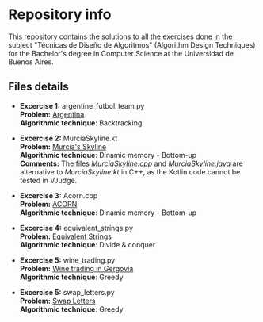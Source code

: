 # Repository info

This repository contains the solutions to all the exercises done in the subject "Técnicas de Diseño de Algoritmos" (Algorithm Design Techniques) for the Bachelor's degree in Computer Science at the Universidad de Buenos Aires.

## Files details

- **Excercise 1:** argentine_futbol_team.py  
**Problem:** [Argentina](https://vjudge.net/problem/UVA-11804)  
**Algorithmic technique**: Backtracking


- **Excercise 2:** MurciaSkyline.kt  
**Problem:** [Murcia's Skyline](https://vjudge.net/problem/UVA-11790)  
**Algorithmic technique**: Dinamic memory - Bottom-up  
**Comments:** The files _MurciaSkyline.cpp_ and _MurciaSkyline.java_ are alternative to _MurciaSkyline.kt_ in C++, as the Kotlin code cannot be tested in VJudge.

- **Excercise 3:** Acorn.cpp  
**Problem:** [ACORN](https://vjudge.net/problem/UVA-1231)  
**Algorithmic technique**: Dinamic memory - Bottom-up  

- **Excercise 4:** equivalent_strings.py  
**Problem:** [Equivalent Strings](https://vjudge.net/problem/CodeForces-559B)  
**Algorithmic technique**: Divide & conquer  

- **Excercise 5:** wine_trading.py  
**Problem:** [Wine trading in Gergovia](https://vjudge.net/problem/SPOJ-GERGOVIA)  
**Algorithmic technique**: Greedy  

- **Excercise 5:** swap_letters.py  
**Problem:** [Swap Letters](https://vjudge.net/problem/CodeForces-1215C)  
**Algorithmic technique**: Greedy  